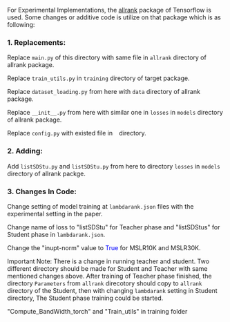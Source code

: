 For Experimental Implementations, the <a href = "https://github.com/allegro/allRank">allrank</a> package of Tensorflow is used. Some changes or additive code is utilize on that package which is as following:

### 1. Replacements:
  Replace `main.py` of this directory with same file in `allrank` directory of allrank package.
  
  Replace `train_utils.py` in `training` directory of target package.
  
  Replace `dataset_loading.py` from here with `data` directory of allrank package.
  
  Replace `__init__.py` from here with similar one in `losses` in `models` directory of allrank package.
  
  Replace `config.py` with existed file in ` ` directory.
### 2. Adding:
  Add `listSDStu.py` and `listSDStu.py` from here to directory `losses` in `models` directory of allrank packge.
### 3. Changes In Code:
  Change setting of model training at `lambdarank.json` files with the experimental setting in the paper.
  
  Change name of loss to "listSDStu" for Teacher phase and "listSDStus" for Student phase in `lambdarank.json`.
  
  Change the "inupt-norm" value to <span style="color:blue">True</span> for MSLR10K and MSLR30K.
  

Important Note: There is a change in running teacher and student. Two different directory should be made for Student and Teacher with same mentioned changes above. After training of Teacher phase finished, the directory `Parameters` from `allrank` direcotory should copy to `allrank` directory of the Student, then with changing `lambdarank` setting in Student directory, The Student phase training could be started. 


"Compute_BandWidth_torch" and "Train_utils"  in training folder


